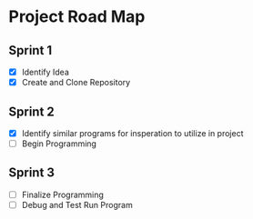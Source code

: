 # Project Road Map

## Sprint 1 
- [x] Identify Idea 
- [x] Create and Clone Repository 

## Sprint 2
- [x] Identify similar programs for insperation to utilize in project
- [ ] Begin Programming

## Sprint 3
- [ ] Finalize Programming
- [ ] Debug and Test Run Program
